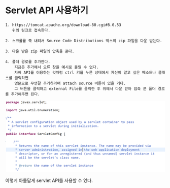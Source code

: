 Servlet API 사용하기
===================


```
1. https://tomcat.apache.org/download-80.cgi#8.0.53
   위의 링크로 접속한다.

2. 스크롤를 쭉 내려서 Source Code Distributions 박스의 zip 파일을 다운 받는다.

3. 다운 받은 zip 파일의 압축을 푼다.

4. 폴더 경로를 추가한다.
    지금은 추가해서 오류 창을 예시로 올릴 수 없다.
    자바 API를 이용하는 것처럼 ctrl 키를 누른 상태에서 자신이 알고 싶은 메소드나 클래스를 클릭하면
    영문으로 무언갈 추가하라며 attach source 버튼이 있을 거다.
    그 버튼을 클릭하고 external File를 클릭한 후 위에서 다운 받아 압축 푼 폴더 경로를 추가해주면 된다.
```

![Alt text](servletAPI.png)

이렇게 아름답게 servlet API를 사용할 수 있다.